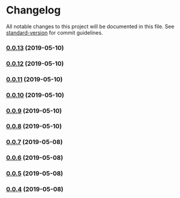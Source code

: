# Changelog

All notable changes to this project will be documented in this file. See [standard-version](https://github.com/conventional-changelog/standard-version) for commit guidelines.

### [0.0.13](https://github.com/yahsan2/nuxt-module-api-mapper/compare/v0.0.12...v0.0.13) (2019-05-10)



### [0.0.12](https://github.com/yahsan2/nuxt-module-api-mapper/compare/v0.0.11...v0.0.12) (2019-05-10)



### [0.0.11](https://github.com/yahsan2/nuxt-module-api-mapper/compare/v0.0.10...v0.0.11) (2019-05-10)



### [0.0.10](https://github.com/yahsan2/nuxt-module-api-mapper/compare/v0.0.9...v0.0.10) (2019-05-10)



### [0.0.9](https://github.com/yahsan2/nuxt-module-api-mapper/compare/v0.0.8...v0.0.9) (2019-05-10)



### [0.0.8](https://github.com/yahsan2/nuxt-module-api-mapper/compare/v0.0.7...v0.0.8) (2019-05-10)



### [0.0.7](https://github.com/yahsan2/nuxt-module-api-mapper/compare/v0.0.6...v0.0.7) (2019-05-08)



### [0.0.6](https://github.com/yahsan2/nuxt-module-api-mapper/compare/v0.0.5...v0.0.6) (2019-05-08)



### [0.0.5](https://github.com/yahsan2/nuxt-module-api-mapper/compare/v0.0.4...v0.0.5) (2019-05-08)



### [0.0.4](https://github.com/yahsan2/nuxt-module-api-mapper/compare/v0.0.3...v0.0.4) (2019-05-08)
